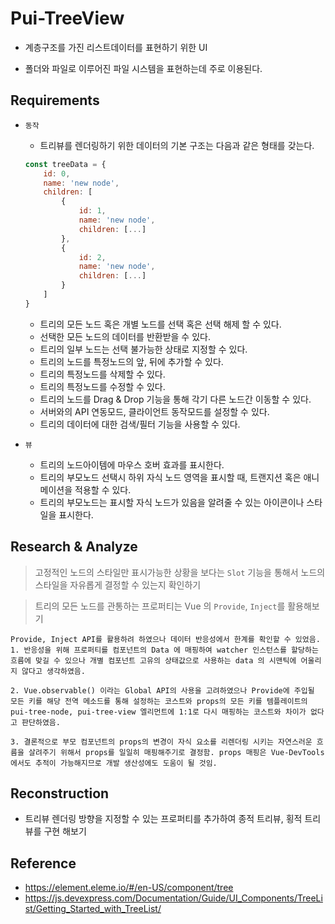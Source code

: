 # Pui-TreeView

- 계층구조를 가진 리스트데이터를 표현하기 위한 UI

- 폴더와 파일로 이루어진 파일 시스템을 표현하는데 주로 이용된다.

## Requirements

- `동작`

    - 트리뷰를 렌더링하기 위한 데이터의 기본 구조는 다음과 같은 형태를 갖는다.
    ```javascript
    const treeData = {
        id: 0,
        name: 'new node',
        children: [
            {
                id: 1,
                name: 'new node',
                children: [...]
            },
            {
                id: 2,
                name: 'new node',
                children: [...]
            }
        ]
    }
    ```
    - 트리의 모든 노드 혹은 개별 노드를 선택 혹은 선택 해제 할 수 있다.
    - 선택한 모든 노드의 데이터를 반환받을 수 있다.
    - 트리의 일부 노드는 선택 불가능한 상태로 지정할 수 있다.
    - 트리의 노드를 특정노드의 앞, 뒤에 추가할 수 있다.
    - 트리의 특정노드를 삭제할 수 있다.
    - 트리의 특정노드를 수정할 수 있다.
    - 트리의 노드를 Drag & Drop 기능을 통해 각기 다른 노드간 이동할 수 있다.
    - 서버와의 API 연동모드, 클라이언트 동작모드를 설정할 수 있다.
    - 트리의 데이터에 대한 검색/필터 기능을 사용할 수 있다.

- `뷰`

    - 트리의 노드아이템에 마우스 호버 효과를 표시한다.
    - 트리의 부모노드 선택시 하위 자식 노드 영역을 표시할 때, 트랜지션 혹은 애니메이션을 적용할 수 있다.
    - 트리의 부모노드는 표시할 자식 노드가 있음을 알려줄 수 있는 아이콘이나 스타일을 표시한다.

## Research & Analyze

> 고정적인 노드의 스타일만 표시가능한 상황을 보다는 `Slot` 기능을 통해서 노드의 스타일을 자유롭게 결정할 수 있는지 확인하기

> 트리의 모든 노드를 관통하는 프로퍼티는 Vue 의 `Provide`, `Inject`를 활용해보기
```
Provide, Inject API를 활용하려 하였으나 데이터 반응성에서 한계를 확인할 수 있었음.
1. 반응성을 위해 프로퍼티를 컴포넌트의 Data 에 매핑하여 watcher 인스턴스를 할당하는 흐름에 맞길 수 있으나 개별 컴포넌트 고유의 상태값으로 사용하는 data 의 시맨틱에 어울리지 않다고 생각하였음.

2. Vue.observable() 이라는 Global API의 사용을 고려하였으나 Provide에 주입될 모든 키를 해당 전역 메소드를 통해 설정하는 코스트와 props의 모든 키를 템플레이트의 pui-tree-node, pui-tree-view 엘리먼트에 1:1로 다시 매핑하는 코스트와 차이가 없다고 판단하였음.

3. 결론적으로 부모 컴포넌트의 props의 변경이 자식 요소를 리렌더링 시키는 자연스러운 흐름을 살려주기 위해서 props를 일일히 매핑해주기로 결정함. props 매핑은 Vue-DevTools 에서도 추적이 가능해지므로 개발 생산성에도 도움이 될 것임.
```

## Reconstruction

- 트리뷰 렌더링 방향을 지정할 수 있는 프로퍼티를 추가하여 종적 트리뷰, 횡적 트리뷰를 구현 해보기

## Reference

- https://element.eleme.io/#/en-US/component/tree
- https://js.devexpress.com/Documentation/Guide/UI_Components/TreeList/Getting_Started_with_TreeList/



